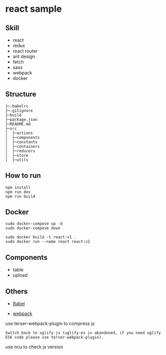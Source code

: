 # react sample

## Skill

- react
- redux
- react router
- ant design
- fetch
- sass
- webpack
- docker

## Structure

```
├─.babelrc
├─.gitignore
├─build
├─package.json
├─README.md
├─src
│  ├─actions
│  ├─components
│  ├─constants
│  ├─containers
│  ├─reducers
│  ├─store
│  ├─utils
```

## How to run

```
npm install
npm run dev
npm run build
```

## Docker

```
sudo docker-compose up -d
sudo docker-compose down
```

```
sudo docker build -t react:v1 .
sudo docker run --name react react:v2
```

## Components

- table
- upload

## Others

- [Babel](https://babeljs.io)

* [webpack](https://webpack.js.org)

use terser-webpack-plugin to compress js

    Switch back to uglify-js (uglify-es is abandoned, if you need uglify ES6 code please use terser-webpack-plugin).

use ncu to check js version
